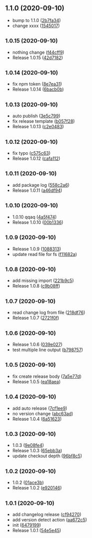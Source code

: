 ## 1.1.0 (2020-09-10)

* bump to 1.1.0 ([2b7fa34](https://github.com/oscar60310/action-test/commit/2b7fa34))
* change xxxx ([1545017](https://github.com/oscar60310/action-test/commit/1545017))



## <small>1.0.15 (2020-09-10)</small>

* nothing change ([f44cff9](https://github.com/oscar60310/action-test/commit/f44cff9))
* Release 1.0.15 ([42d7182](https://github.com/oscar60310/action-test/commit/42d7182))



## <small>1.0.14 (2020-09-10)</small>

* fix npm token ([8e7ea31](https://github.com/oscar60310/action-test/commit/8e7ea31))
* Release 1.0.14 ([6bacb0b](https://github.com/oscar60310/action-test/commit/6bacb0b))



## <small>1.0.13 (2020-09-10)</small>

* auto publish ([3e5c799](https://github.com/oscar60310/action-test/commit/3e5c799))
* fix release template ([b057f28](https://github.com/oscar60310/action-test/commit/b057f28))
* Release 1.0.13 ([c2e0483](https://github.com/oscar60310/action-test/commit/c2e0483))



## <small>1.0.12 (2020-09-10)</small>

* fix typo ([c575c63](https://github.com/oscar60310/action-test/commit/c575c63))
* Release 1.0.12 ([cafa112](https://github.com/oscar60310/action-test/commit/cafa112))



## <small>1.0.11 (2020-09-10)</small>

* add package log ([558c2a6](https://github.com/oscar60310/action-test/commit/558c2a6))
* Release 1.0.11 ([a46df94](https://github.com/oscar60310/action-test/commit/a46df94))



## <small>1.0.10 (2020-09-10)</small>

* 1.0.10 qqaq ([4a5f474](https://github.com/oscar60310/action-test/commit/4a5f474))
* Release 1.0.10 ([00b1336](https://github.com/oscar60310/action-test/commit/00b1336))



## <small>1.0.9 (2020-09-10)</small>

* Release 1.0.9 ([1088313](https://github.com/oscar60310/action-test/commit/1088313))
* update read file for fs ([f11682a](https://github.com/oscar60310/action-test/commit/f11682a))



## <small>1.0.8 (2020-09-10)</small>

* add missing import ([221b9c5](https://github.com/oscar60310/action-test/commit/221b9c5))
* Release 1.0.8 ([c9b08ff](https://github.com/oscar60310/action-test/commit/c9b08ff))



## <small>1.0.7 (2020-09-10)</small>

* read change log from file ([218df76](https://github.com/oscar60310/action-test/commit/218df76))
* Release 1.0.7 ([2721f0f](https://github.com/oscar60310/action-test/commit/2721f0f))



## <small>1.0.6 (2020-09-10)</small>

* Release 1.0.6 ([039e027](https://github.com/oscar60310/action-test/commit/039e027))
* test multiple line output ([b798757](https://github.com/oscar60310/action-test/commit/b798757))



## <small>1.0.5 (2020-09-10)</small>

* fix create release body ([7a5e77d](https://github.com/oscar60310/action-test/commit/7a5e77d))
* Release 1.0.5 ([ea18aea](https://github.com/oscar60310/action-test/commit/ea18aea))



## <small>1.0.4 (2020-09-10)</small>

* add auto release ([7cf1ee9](https://github.com/oscar60310/action-test/commit/7cf1ee9))
* no version change ([abc63ad](https://github.com/oscar60310/action-test/commit/abc63ad))
* Release 1.0.4 ([6a51623](https://github.com/oscar60310/action-test/commit/6a51623))



## <small>1.0.3 (2020-09-10)</small>

* 1.0.3 ([9e08fe4](https://github.com/oscar60310/action-test/commit/9e08fe4))
* Release 1.0.3 ([65ebb3a](https://github.com/oscar60310/action-test/commit/65ebb3a))
* update checkout depth ([96bf8c5](https://github.com/oscar60310/action-test/commit/96bf8c5))



## <small>1.0.2 (2020-09-10)</small>

* 1.0.2 ([01ace3b](https://github.com/oscar60310/action-test/commit/01ace3b))
* Release 1.0.2 ([e920146](https://github.com/oscar60310/action-test/commit/e920146))



## <small>1.0.1 (2020-09-10)</small>

* add changelog release ([cf94270](https://github.com/oscar60310/action-test/commit/cf94270))
* add version detect action ([aa672c5](https://github.com/oscar60310/action-test/commit/aa672c5))
* init ([6479199](https://github.com/oscar60310/action-test/commit/6479199))
* Release 1.0.1 ([54e5e45](https://github.com/oscar60310/action-test/commit/54e5e45))



